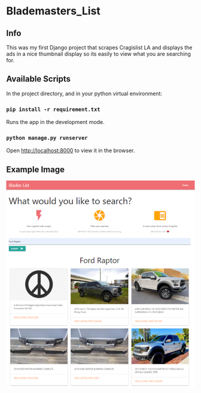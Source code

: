 # Blademasters_List

## Info
 
This was my first Django project that scrapes Cragislist LA and displays the ads in a nice thumbnail display so its easily to view what you are searching for.

## Available Scripts

In the project directory, and in your python virtual environment:

### `pip install -r requirement.txt`

Runs the app in the development mode.<br />

### `python manage.py runserver`

Open [http://localhost:8000](http://localhost:8000) to view it in the browser.


## Example Image
![Blademasters_List_Example_Image](example.png)
